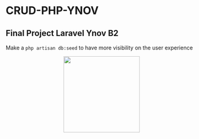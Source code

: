 # CRUD-PHP-YNOV
## Final Project Laravel Ynov B2 

Make a `php artisan db:seed` to have more visibility on the user experience

<p align="center"><a href="https://laravel.com" target="_blank"><img src="https://raw.githubusercontent.com/laravel/art/master/logo-lockup/5%20SVG/2%20CMYK/1%20Full%20Color/laravel-logolockup-cmyk-red.svg" width="200"></a></p>
